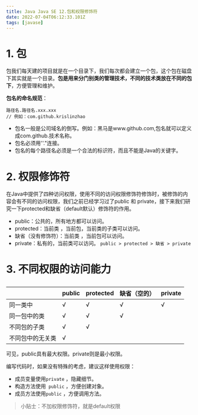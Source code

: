 ```yaml
---
title: Java Java SE 12.包和权限修饰符
date: 2022-07-04T06:12:33.101Z
tags: [javase]
---
```

# 1. 包

包我们每天建的项目就是在一个目录下，我们每次都会建立一个包，这个包在磁盘下其实就是一个目录。**包是用来分门别类的管理技术，不同的技术类放在不同的包下**，方便管理和维护。

**包名的命名规范**：

```
路径名.路径名.xxx.xxx
// 例如：com.github.krislinzhao
```

- 包名一般是公司域名的倒写。例如：黑马是www.github.com,包名就可以定义成com.github.技术名称。
- 包名必须用''."连接。
- 包名的每个路径名必须是一个合法的标识符，而且不能是Java的关键字。

# 2. 权限修饰符

在Java中提供了四种访问权限，使用不同的访问权限修饰符修饰时，被修饰的内容会有不同的访问权限，我们之前已经学习过了public 和 private，接下来我们研究一下protected和缺省（default默认）修饰符的作用。

- public：公共的，所有地方都可以访问。
- protected：当前类 ，当前包，当前类的子类可以访问。
- 缺省（没有修饰符）：当前类 ，当前包可以访问。
- private：私有的，当前类可以访问。
  `public > protected > 缺省 > private`

# 3. 不同权限的访问能力

## 

|                  | public | protected | 缺省（空的） | private |
| ---------------- | ------ | --------- | ------------ | ------- |
| 同一类中         | √      | √         | √            | √       |
| 同一包中的类     | √      | √         | √            |         |
| 不同包的子类     | √      | √         |              |         |
| 不同包中的无关类 | √      |           |              |         |

可见，public具有最大权限。private则是最小权限。

编写代码时，如果没有特殊的考虑，建议这样使用权限：

- 成员变量使用`private` ，隐藏细节。
- 构造方法使用` public` ，方便创建对象。
- 成员方法使用`public` ，方便调用方法。

> 小贴士：不加权限修饰符，就是default权限
